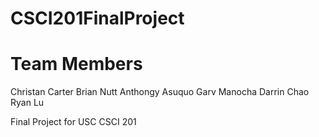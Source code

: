 CSCI201FinalProject
===================

Team Members
============

Christan Carter
Brian Nutt
Anthongy Asuquo
Garv Manocha
Darrin Chao
Ryan Lu

Final Project for USC CSCI 201

